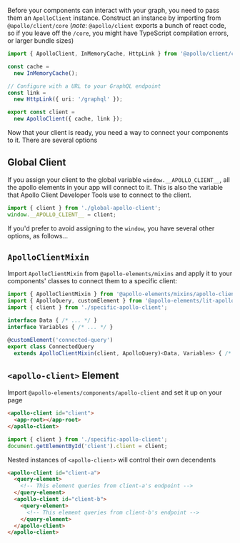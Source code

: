 Before your components can interact with your graph, you need to pass them an `ApolloClient` instance. Construct an instance by importing from `@apollo/client/core` (*note*: `@apollo/client` exports a bunch of react code, so if you leave off the `/core`, you might have TypeScript compilation errors, or larger bundle sizes)

```ts
import { ApolloClient, InMemoryCache, HttpLink } from '@apollo/client/core';

const cache =
  new InMemoryCache();

// Configure with a URL to your GraphQL endpoint
const link =
  new HttpLink({ uri: '/graphql' });

export const client =
  new ApolloClient({ cache, link });
```

Now that your client is ready, you need a way to connect your components to it. There are several options

## Global Client

If you assign your client to the global variable `window.__APOLLO_CLIENT__`, all the apollo elements in your app will connect to it. This is also the variable that Apollo Client Developer Tools use to connect to the client.

```ts
import { client } from './global-apollo-client';
window.__APOLLO_CLIENT__ = client;
```

If you'd prefer to avoid assigning to the `window`, you have several other options, as follows...

## `ApolloClientMixin`

Import `ApolloClientMixin` from `@apollo-elements/mixins` and apply it to your components' classes to connect them to a specific client:

```ts
import { ApolloClientMixin } from '@apollo-elements/mixins/apollo-client-mixin';
import { ApolloQuery, customElement } from '@apollo-elements/lit-apollo';
import { client } from './specific-apollo-client';

interface Data { /* ... */ }
interface Variables { /* ... */ }

@customElement('connected-query')
export class ConnectedQuery
  extends ApolloClientMixin(client, ApolloQuery)<Data, Variables> { /* ... */ }
```

## `<apollo-client>` Element

Import `@apollo-elements/components/apollo-client` and set it up on your page

```html
<apollo-client id="client">
  <app-root></app-root>
</apollo-client>
```
```ts
import { client } from './specific-apollo-client';
document.getElementById('client').client = client;
```

Nested instances of `<apollo-client>` will control their own decendents

```html
<apollo-client id="client-a">
  <query-element>
    <!-- This element queries from client-a's endpoint -->
  </query-element>
  <apollo-client id="client-b">
    <query-element>
      <!-- This element queries from client-b's endpoint -->
    </query-element>
  </apollo-client>
</apollo-client>
```